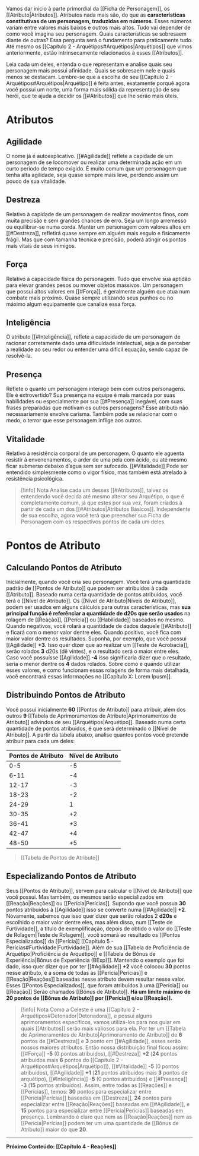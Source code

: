 Vamos dar inicio à parte primordial da [[Ficha de Personagem]], os [[Atributo|Atributos]]. Atributos nada mais são, do que as **características constitutivas de um personagem, traduzidas em números**. Esses números variam entre valores mais baixos e outros mais altos. Tudo vai depender de como você imagina seu personagem. Quais características se sobresaem diante de outras? Essa pergunta será o fundamento para praticamente tudo. Até mesmo os [[Capítulo 2 - Arquétipos#Arquétipos|Arquétipos]] que vimos anteriormente, estão intrinsecamente relacionados à esses [[Atributos]].

Leia cada um deles, entenda o que representam e analise quais seu personagem mais possui afinidade. Quais se sobresaem nele e quais menos se destacam. Lembre-se que a escolha de seu [[Capítulo 2 - Arquétipos#Arquétipos|Arquétipo]] é feita antes, exatamente porquê agora você possui um norte, uma forma mais sólida da representação de seu herói, que te ajuda a decidir os [[#Atributos]] que lhe serão mais úteis.

# Atributos

## Agilidade

O nome já é autoexplicativo. [[#Agilidade]] reflete a capidade de um personagem de se locomover ou realizar uma determinada ação em um curto periodo de tempo exigido. É muito comum que um personagem que tenha alta agilidade, seja quase sempre mais leve, perdendo assim um pouco de sua vitalidade.

## Destreza

Relativo à capidade de um personagem de realizar movimentos finos, com muita precisão e sem grandes chances de erro. Seja um longo arremesso ou equilibrar-se numa corda. Manter um personagem com valores altos em [[#Destreza]], refletirá quase sempre em alguém mais esguio e fisicamente frágil. Mas que com tamanha técnica e precisão, poderá atingir os pontos mais vitais de seus inimigos.

## Força

Relativo à capacidade física do personagem. Tudo que envolve sua aptidão para elevar grandes pesos ou mover objetos massivos. Um personagem que possui altos valores em [[#Força]], é geralmente alguém que atua num combate mais próximo. Quase sempre utilizando seus punhos ou no máximo algum equipamente que canalize essa força.

## Inteligência

O atributo [[#Inteligência]], reflete a capacidade de um personagem de racionar corretamente dado uma dificuldade intelectual, seja a de perceber a realidade ao seu redor ou entender uma difícil equação, sendo capaz de resolvê-la.

## Presença

Reflete o quanto um personagem interage bem com outros personagens. Ele é extrovertido? Sua presença na equipe é mais marcada por suas habilidades ou especialmente por sua [[#Presença]] inegável, com suas frases preparadas que motivam os outros personagens? Esse atributo não necessariamente envolve carisma. Também pode se relacionar com o medo, o terror que esse personagem inflige aos outros.

## Vitalidade

Relativo à resistência corporal de um personagem. O quanto ele aguenta resistir à envenenamentos, o arder de uma pela com ácido, ou até mesmo ficar submerso debaixo d’agua sem ser sufocado. [[#Vitalidade]] Pode ser entendido simplesmente como o vigor físico, mas também está atrelado à resistência psicológica.

> [!info] Nota
> Analise cada um desses [[#Atributos]], talvez os entendendo você decida até mesmo alterar seu Arquétipo, o que é completamente comum, já que estes por sua vez, foram criados à partir de cada um dos [[#Atributos|Atributos Básicos]]. Independente de sua escolha, agora você terá que preencher sua Ficha de Personagem com os respectivos pontos de cada um deles.

# Pontos de Atributo

## Calculando Pontos de Atributo

Inicialmente, quando você cria seu personagem. Você terá uma quantidade padrão de [[Pontos de Atributo]] que podem ser atribuidos à cada [[Atributo]]. Baseado numa certa quantidade de pontos atribuídos, você terá o [[Nível de Atributo]]. Os [[Nível de Atributo|Níveis de Atributo]], podem ser usados em alguns cálculos para outras características, mas **sua principal função é referênciar a quantidade de d20s que serão usados** na rolagem de [[Reação]], [[Perícia]] ou [[Habilidade]] baseados no mesmo. Quando negativos, você rolará a quantidade de dados daquele [[#Atributo]] e ficará com o menor valor dentre eles. Quando positivo, você fica com maior valor dentre os resultados. Suponha, por exemplo, que você possui [[Agilidade]] **+3**. Isso quer dizer que ao realizar um [[Teste de Acrobacia]], serão rolados **3** d20s (dê vintes), e o resultado será o maior entre eles. Caso você possuísse [[Agilidade]] **-4** isso significaria dizer que o resultado, seria o menor dentre os **4** dados rolados. Sobre como e quando utilizar esses valores, e como funcionam essas rolagens de forma mais detalhada, você encontrará essas informações no [[Capítulo X: Lorem Ipusm]].

## Distribuindo Pontos de Atributo

Você possui inicialmente **60** [[Pontos de Atributo]] para atribuir, além dos outros **9** [[Tabela de Aprimoramentos de Atributo|Aprimoramentos de Atributo]] advindos de seu [[Arquétipos|Arquétipo]]. Baseado numa certa quantidade de pontos atribuidos, é que será determinado o [[Nível de Atributo]]. A partir da tabela abaixo, analise quantos pontos você pretende atribuir para cada um deles:

| **Pontos de Atributo** | Nível de Atributo |
| ---------------------- | ----------------- |
| 0-5                    | -5                |
| 6-11                   | -4                |
| 12-17                  | -3                |
| 18-23                  | -2                |
| 24-29                  | 1                 |
| 30-35                  | +2                |
| 36-41                  | +3                |
| 42-47                  | +4                |
| 48-50                  | +5                |
> [[Tabela de Pontos de Atributo]]

## Especializando Pontos de Atributo

Seus [[Pontos de Atributo]], servem para calcular o [[Nível de Atributo]] que você possui. Mas também, os mesmos serão especializados em [[Reação|Reações]] ou [[Perícia|Perícias]]. Supondo que você possua **30** pontos atribuidos à [[Agilidade]] isso se converte numa [[#Agilidade]] **+2**_._ Novamente, sabemos que isso quer dizer que serão rolados 2 **d20s** e escolhido o maior valor dentre eles, mas além disso, num [[Teste de Furtividade]], a título de exemplificação, depois de obtido o valor do [[Teste de Rolagem|Teste de Rolagem]], você somará ao resultado os [[Pontos Especializados]] da [[Perícia]] [[Capítulo 5 - Perícias#Furtividade|Furtividade]]. Além de sua [[Tabela de Proficiência de Arquétipo|Proficiência de Arquétipo]] e [[Tabela de Bônus de Experiência|Bônus de Experiência (BExp)]]. Mantendo o exemplo que foi dado, isso quer dizer que por ter [[#Agilidade]] **+2** você colocou **30** pontos nesse atributo, e a soma de todas as [[Perícia|Perícias]] e [[Reação|Reações]] baseadas nesse atributo devem resultar nesse valor. Esses [[Pontos Especializados]], que foram atribuídos à uma [[Perícia]] ou [[Reação]] Serão chamados [[Bônus de Atributo]]. **Há um limite máximo de 20 pontos de [[Bônus de Atributo]] por [[Perícia]] e/ou [[Reação]].**


> [!info] Nota
> Como a Celeste é uma [[Capítulo 2 - Arquétipos#Detonador|Detonadora]], e possui alguns aprimoramentos específicos, vamos utilizá-los para nos guiar em quais [[Atributos]] serão mais valiosos para ela. Por ter um [[Tabela de Aprimoramentos de Atributo|Aprimoramento de Atributo]] de **6** pontos de [[#Destreza]] e **3** ponto em [[#Agilidade]], esses serão nossos maiores atributos. Então nossa distribuição final ficou assim: [[#Força]] **-5** (0 pontos atribuidos), [[#Destreza]] **+2** (**24** pontos atribuidos mais **6** pontos do [[Capítulo 2 - Arquétipos#Arquétipos|Arquétipo]]), [[#Vitalidade]] **-5** (0 pontos atribuidos), [[#Agilidade]] **+1** (**21** pontos atribuidos mais **3** pontos de arquétipo), [[#Inteligência]] **-5** (0 pontos atribuidos) e [[#Presença]] **-3** (**15** pontos atribuídos). Assim, entre todas as [[Reações]] e [[Perícias]], temos: **30** pontos para especializar entre [[Perícia|Perícias]] baseadas em [[Destreza]], **24** pontos para especializar entre [[Reação|Reações]] baseadas em [[#Agilidade]], e **15** pontos para especializar entre [[Perícia|Perícias]] baseadas em presença. Lembrando é claro que nem as [[Reação|Reações]] nem as [[Perícia|Perícias]] podem ter um uma quantidade de [[Bônus de Atributo]] maior do que **20**.

***
**Próximo Conteúdo: [[Capítulo 4 - Reações]]**